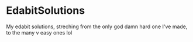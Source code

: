 # EdabitSolutions
My edabit solutions, streching from the only god damn hard one I've made, to the many v easy ones lol
